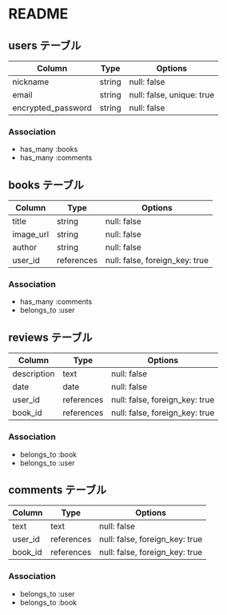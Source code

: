 # README

## users テーブル

| Column             | Type   | Options                   |
|--------------------|--------|---------------------------|
| nickname           | string | null: false               |
| email              | string | null: false, unique: true |
| encrypted_password | string | null: false               |

### Association
- has_many :books
- has_many :comments


## books テーブル

| Column      | Type       | Options                        |
|-------------|------------|--------------------------------|
| title       | string     | null: false                    |
| image_url   | string     | null: false                    |
| author      | string     | null: false                    |
| user_id     | references | null: false, foreign_key: true |

### Association
- has_many :comments
- belongs_to :user

 ## reviews テーブル

| Column      | Type       | Options                        |
| ----------- | ---------- | ------------------------------ |
| description | text       | null: false                    |
| date        | date       | null: false                    |
| user_id     | references | null: false, foreign_key: true |
| book_id     | references | null: false, foreign_key: true |

### Association
- belongs_to :book
- belongs_to :user


## comments テーブル

| Column  | Type       | Options                        |
|---------|------------|--------------------------------|
| text    | text       | null: false                    |
| user_id | references | null: false, foreign_key: true |
| book_id | references | null: false, foreign_key: true |

### Association
- belongs_to :user
- belongs_to :book